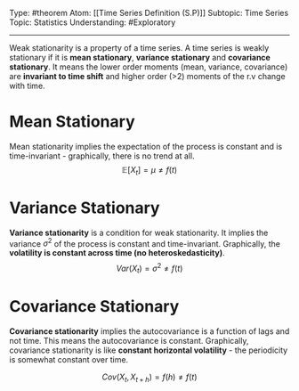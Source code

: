 Type: #theorem
Atom: [[Time Series Definition (S.P)]]
Subtopic: Time Series
Topic: Statistics
Understanding: #Exploratory 

----
Weak stationarity is a property of a time series. A time series is weakly stationary if it is **mean stationary**, **variance stationary** and **covariance stationary**. It means the lower order moments (mean, variance, covariance) are **invariant to time shift** and higher order (>2) moments of the r.v change with time.

# Mean Stationary

Mean stationarity implies the expectation of the process is constant and is time-invariant - graphically, there is no trend at all.$$\mathbb{E}[X_t]=\mu\neq f(t) $$
# Variance Stationary

**Variance stationarity** is a condition for weak stationarity. It implies the variance $\sigma^2$ of the process is constant and time-invariant. Graphically, the **volatility is constant across time (no heteroskedasticity)**.
$$Var(X_t)=\sigma^2\neq f(t)$$

# Covariance Stationary 

**Covariance stationarity** implies the autocovariance is a function of lags and not time. This means the autocovariance is constant. Graphically, covariance stationarity is like **constant horizontal volatility** - the periodicity is somewhat constant over time.

$$Cov(X_t,X_{t+h})=f(h)\neq f(t)$$

